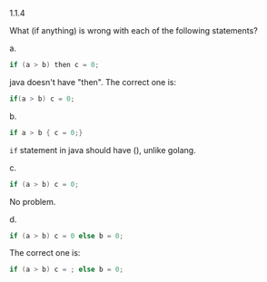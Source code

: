 1.1.4

What (if anything) is wrong with each of the following statements?

a.
```java
if (a > b) then c = 0;
```

java doesn't have "then". The correct one is:
```java
if(a > b) c = 0;
```

b.
```java
if a > b { c = 0;}
```
`if` statement in java should have (), unlike golang.

c.
```java
if (a > b) c = 0;
```
No problem.

d.
```java
if (a > b) c = 0 else b = 0;
```
The correct one is:
```java
if (a > b) c = ; else b = 0;
```